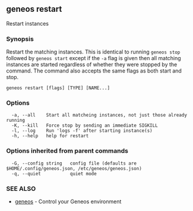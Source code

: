 ## geneos restart

Restart instances

### Synopsis


Restart the matching instances. This is identical to running `geneos
stop` followed by `geneos start` except if the `-a` flag is given
then all matching instances are started regardless of whether they
were stopped by the command. The command also accepts the same flags
as both start and stop.


```
geneos restart [flags] [TYPE] [NAME...]
```

### Options

```
  -a, --all    Start all matcheing instances, not just those already running
  -K, --kill   Force stop by sending an immediate SIGKILL
  -l, --log    Run 'logs -f' after starting instance(s)
  -h, --help   help for restart
```

### Options inherited from parent commands

```
  -G, --config string   config file (defaults are $HOME/.config/geneos.json, /etc/geneos/geneos.json)
  -q, --quiet           quiet mode
```

### SEE ALSO

* [geneos](geneos.md)	 - Control your Geneos environment

